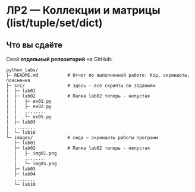 # ЛР2 — Коллекции и матрицы (list/tuple/set/dict)

## Что вы сдаёте
Свой **отдельный репозиторий** на GitHub:
```
python_labs/
├─ README.md           # Отчет по выполненной работе: Код, скриншоты, пояснения
├─ src/                # здесь — все скрипты по заданиям
|  ├─ lab01
|  ├─ lab02            # Папка lab02 теперь - непустая
|  |   ├─ ex01.py
|  |   ├─ ex02.py
|  |   ........
|  |   └─ ex05.py
|  ├─ lab03
|  ........
|  └─ lab10
└─ images/             # сюда — скриншоты работы программ
   ├─ lab01
   ├─ lab02            # Папка lab02 теперь - непустая
   |   ├─ img01.png     
   |   ........
   |   └─ img05.png
   ├─ lab03
   ├─ lab04
   ........
   └─ lab10
```